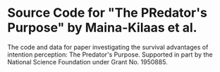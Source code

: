 # Source Code for "The PRedator's Purpose" by Maina-Kilaas et al.

The code and data for paper investigating the survival advantages of intention perception: The Predator's Purpose. Supported in part by the National
Science Foundation under Grant No. 1950885.
